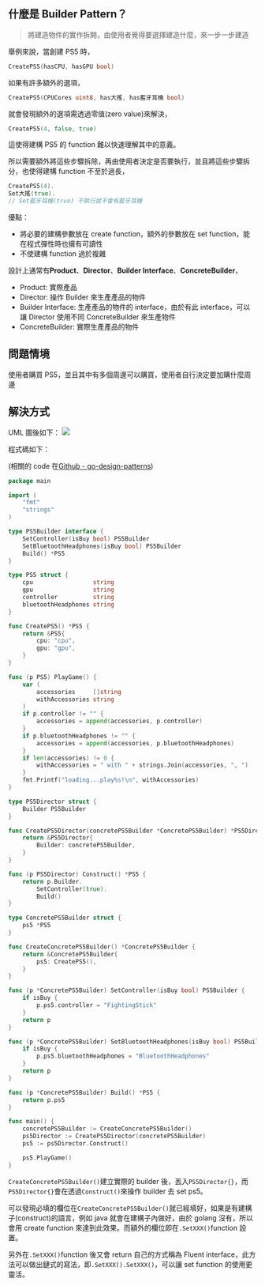 ## 什麼是 Builder Pattern？

> 將建造物件的實作拆開，由使用者覺得要選擇建造什麼，來一步一步建造

舉例來說，當創建 PS5 時，

```go
CreatePS5(hasCPU, hasGPU bool)
```

如果有許多額外的選項，

```go
CreatePS5(CPUCores uint8, has大搖, has藍牙耳機 bool)
```

就會發現額外的選項需透過零值(zero value)來解決，

```go
CreatePS5(4, false, true)
```

這使得建構 PS5 的 function 難以快速理解其中的意義。

所以需要額外將這些步驟拆除，再由使用者決定是否要執行，並且將這些步驟拆分，也使得建構 function 不至於過長，

```go
CreatePS5(4).
Set大搖(true).
// Set藍牙耳機(true) 不執行就不會有藍牙耳機
```

優點：

- 將必要的建構參數放在 create function，額外的參數放在 set function，能在程式彈性時也擁有可讀性
- 不使建構 function 過於複雜

設計上通常有**Product**、**Director**、**Builder Interface**、**ConcreteBuilder**，

- Product: 實際產品
- Director: 操作 Builder 來生產產品的物件
- Builder Interface: 生產產品的物件的 interface，由於有此 interface，可以讓 Director 使用不同 ConcreteBuilder 來生產物件
- ConcreteBuilder: 實際生產產品的物件

## 問題情境

使用者購買 PS5，並且其中有多個周邊可以購買，使用者自行決定要加購什麼周邊

## 解決方式

UML 圖後如下：
![](https://i.imgur.com/Hw7rYvQ.png)

程式碼如下：

(相關的 code 在[Github - go-design-patterns](https://github.com/superj80820/go-design-patterns))

```go
package main

import (
	"fmt"
	"strings"
)

type PS5Builder interface {
	SetController(isBuy bool) PS5Builder
	SetBluetoothHeadphones(isBuy bool) PS5Builder
	Build() *PS5
}

type PS5 struct {
	cpu                 string
	gpu                 string
	controller          string
	bluetoothHeadphones string
}

func CreatePS5() *PS5 {
	return &PS5{
		cpu: "cpu",
		gpu: "gpu",
	}
}

func (p PS5) PlayGame() {
	var (
		accessories     []string
		withAccessories string
	)
	if p.controller != "" {
		accessories = append(accessories, p.controller)
	}
	if p.bluetoothHeadphones != "" {
		accessories = append(accessories, p.bluetoothHeadphones)
	}
	if len(accessories) != 0 {
		withAccessories = " with " + strings.Join(accessories, ", ")
	}
	fmt.Printf("loading...play%s!\n", withAccessories)
}

type PS5Director struct {
	Builder PS5Builder
}

func CreatePS5Director(concretePS5Builder *ConcretePS5Builder) *PS5Director {
	return &PS5Director{
		Builder: concretePS5Builder,
	}
}

func (p PS5Director) Construct() *PS5 {
	return p.Builder.
		SetController(true).
		Build()
}

type ConcretePS5Builder struct {
	ps5 *PS5
}

func CreateConcretePS5Builder() *ConcretePS5Builder {
	return &ConcretePS5Builder{
		ps5: CreatePS5(),
	}
}

func (p *ConcretePS5Builder) SetController(isBuy bool) PS5Builder {
	if isBuy {
		p.ps5.controller = "FightingStick"
	}
	return p
}

func (p *ConcretePS5Builder) SetBluetoothHeadphones(isBuy bool) PS5Builder {
	if isBuy {
		p.ps5.bluetoothHeadphones = "BluetoothHeadphones"
	}
	return p
}

func (p *ConcretePS5Builder) Build() *PS5 {
	return p.ps5
}

func main() {
	concretePS5Builder := CreateConcretePS5Builder()
	ps5Director := CreatePS5Director(concretePS5Builder)
	ps5 := ps5Director.Construct()

	ps5.PlayGame()
}
```

`CreateConcretePS5Builder()`建立實際的 builder 後，丟入`PS5Director{}`，而`PS5Director{}`會在透過`Construct()`來操作 builder 去 set ps5。

可以發現必填的欄位在`CreateConcretePS5Builder()`就已經填好，如果是有建構子(construct)的語言，例如 java 就會在建構子內做好，由於 golang 沒有，所以會用 create function 來達到此效果。而額外的欄位即在`.SetXXX()`function 設置。

另外在`.SetXXX()`function 後又會 return 自己的方式稱為 Fluent interface，此方法可以做出鏈式的寫法，即`.SetXXX().SetXXX()`，可以讓 set function 的使用更靈活。
